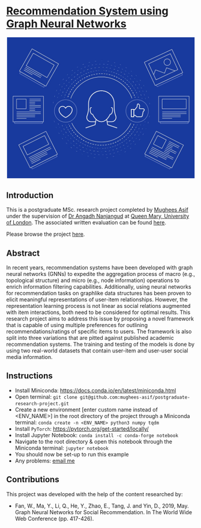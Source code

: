 # [Recommendation System using Graph Neural Networks](https://nbviewer.org/github/mughees-asif/postgraduate-research-project/blob/main/180288337_final.ipynb)

<p align="center">
    <img width=500px src='/images/hero.jpg'>
</p>

## Introduction

This is a postgraduate MSc. research project completed by [Mughees Asif](https://www.linkedin.com/in/mugheesasif/) under the supervision of [Dr Angadh Nanjangud](https://www.sems.qmul.ac.uk/staff/a.nanjangud) at [Queen Mary, University of London](http://www.eecs.qmul.ac.uk/). The associated written evaluation can be found [here](https://github.com/mughees-asif/postgraduate-research-project/blob/main/180288337.pdf). 

Please browse the project [here](https://nbviewer.org/github/mughees-asif/postgraduate-research-project/blob/main/180288337_final.ipynb).

## Abstract

In recent years, recommendation systems have been developed with graph neural networks (GNNs) to expedite the aggregation process of macro (e.g., topological structure) and micro (e.g., node information) operations to enrich information filtering capabilities. Additionally, using neural networks for recommendation tasks on graphlike data structures has been proven to elicit meaningful representations of user-item relationships. However, the representation learning process is not linear as social relations augmented with item interactions, both need to be considered for optimal results. This research project aims to address this issue by proposing a novel framework that is capable of using multiple preferences for outlining recommendations/ratings of specific items to users. The framework is also split into three variations that are pitted against published academic recommendation systems. The training and testing of the models is done by using two real-world datasets that contain user-item and user-user social media information. 

## Instructions

* Install Miniconda: https://docs.conda.io/en/latest/miniconda.html
* Open terminal: `git clone git@github.com:mughees-asif/postgraduate-research-project.git`
* Create a new environment [enter custom name instead of <ENV_NAME>] in the root directory of the project through a Miniconda terminal: `conda create -n <ENV_NAME> python3 numpy tqdm` 
* Install `PyTorch`: https://pytorch.org/get-started/locally/
* Install Jupyter Notebook: `conda install -c conda-forge notebook`
* Navigate to the root directory & open this notebook through the Miniconda terminal: `jupyter notebook`
* You should now be set-up to run this example
* Any problems: [email me](mailto:mughees460@gmail.com)

## Contributions

This project was developed with the help of the content researched by:
*  Fan, W., Ma, Y., Li, Q., He, Y., Zhao, E., Tang, J. and Yin, D., 2019, May. Graph Neural Networks for Social Recommendation. In The World Wide Web Conference (pp. 417-426).


